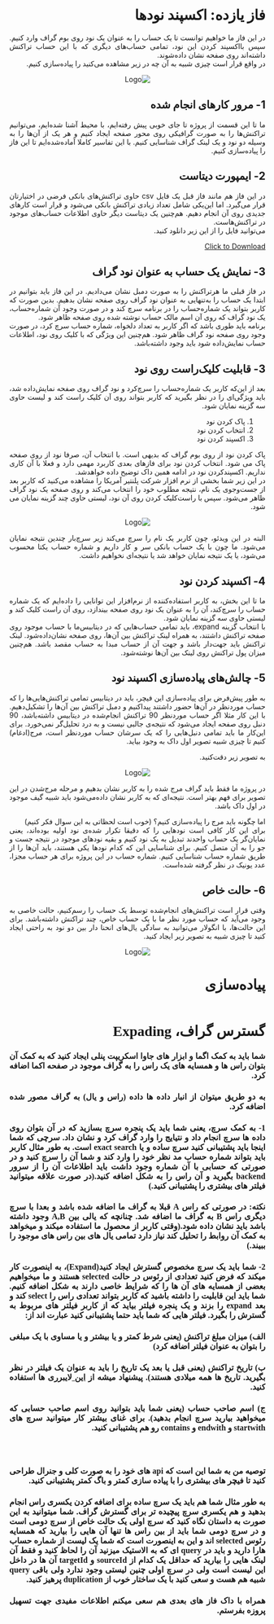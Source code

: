 <div dir="rtl" align='justify'>

# فاز یازده: اکسپند نودها
در این فاز ما خواهیم توانست تا یک حساب را به عنوان یک نود روی بوم گراف وارد کنیم. سپس بااکسپند کردن این نود، تمامی حساب‌های دیگری که با این حساب تراکنش داشته‌اند روی صفحه نشان داده‌شوند.
<br>
در واقع قرار است چیزی شبیه به آن چه در زیر مشاهده می‌کنید را پیاده‌سازی کنیم.

<p align="center" style="text-align:center;"><img src="expand3.gif" alt="Logo"  align="cneter"></p>

## 1- مرور کارهای انجام شده
ما تا این قسمت از پروژه تا جای خوبی پیش رفته‌ایم،  با محیط آشنا شده‌ایم، می‌توانیم تراکنش‌ها را به صورت گرافیکی روی محور صفحه ایجاد کنیم و هر یک از آن‌ها را به وسیله دو نود و یک لینک گراف شناسایی کنیم.
با این تفاسیر کاملا آماده‌شده‌ایم تا این فاز را پیاده‌سازی کنیم.

## 2- ایمپورت دیتاست
در این فاز هم مانند فاز قبل یک فایل csv حاوی تراکنش‌های بانکی فرضی در اختیارتان قرار می‌گیرد. اما این‌یکی شامل تعداد زیادی تراکنش بانکی می‌شود و قرار است کارهای جدیدی روی آن انجام دهیم. هم‌چنین یک دیتاست دیگر حاوی اطلاعات حساب‌های موجود در تراکنش‌هاست. 
<br>
می‌توانید فایل را از این زیر دانلود کنید.

<a href="testData1.zip" download>Click to Download</a>


## 3- نمایش یک حساب به عنوان نود گراف
در فاز قبلی ما هرتراکنش را به صورت دمبل نشان می‌دادیم. در این فاز باید بتوانیم در ابتدا یک حساب را به‌تنهایی به عنوان نود گراف روی صفحه نشان بدهیم. بدین صورت که کاربر بتواند یک شماره‌حساب را در برنامه سرچ کند و در صورت وجود آن شماره‌حساب، یک نود گراف که روی آن اسم مالک حساب نوشته شده روی صفحه ظاهر شود.
<br>
برنامه باید طوری باشد که اگر کاربر به تعداد دلخواه، شماره حساب سرچ کرد، در صورت وجود روی صفحه نود گراف ظاهر شود.
هم‌چنین این ویژگی‌ که با کلیک روی  نود، اطلاعات حساب نمایش‌داده شود باید وجود داشته‌باشد.

## 3-  قابلیت کلیک‌راست روی نود
بعد از این‌که کاربر یک شماره‌حساب را سرچ‌کرد و نود گراف روی صفحه نمایش‌داده شد، باید ویژگی‌ای را در نظر بگیرید که کاربر بتواند روی آن کلیک راست کند و لیست حاوی سه گزینه‌ نمایان شود.

1. پاک کردن نود
1. انتخاب کردن نود
1. اکسپند کردن نود

پاک کردن نود از روی بوم گراف که بدیهی است. با انتخاب آن، صرفا نود از روی صفحه پاک می شود. انتخاب کردن نود برای فاز‌های بعدی کاربرد مهمی دارد و فعلا با آن کاری نداریم. اکسپندکردن نود در ادامه همین داک توضیح داده خواهدشد.
<br>
در این زیر شما بخشی از نرم افزار شرکت پلنتیر آمریکا را مشاهد‌ه می‌کنید که کاربر بعد از جست‌وجوی یک نام، نتیجه مطلوب خود را انتخاب می‌کند و روی صفحه یک نود گراف ظاهر می‌شود. سپس با راست‌کلیک کردن روی آن نود، لیستی حاوی چند گزینه نمایان می شود.


<p align="center" style="width:70% text-align:center;" ><img src="palantir.gif" alt="Logo"  align="cneter"  style="center"></p>

البته در این ویدئو، چون کاربر یک نام را سرچ می‌کند زیر سرچ‌بار چندین نتیجه نمایان می‌شود. ما چون با یک حساب بانکی سر و کار داریم و شماره حساب یکتا محسوب می‌شود، یا یک نتیجه نمایان خواهد شد یا نتیجه‌ای نخواهیم داشت.





## 4-  اکسپند کردن نود
ما تا این بخش، به کاربر استفاده‌کننده از نرم‌افزار این توانایی را داده‌ایم که یک شماره حساب را سرچ‌کند، آن را به عنوان یک نود روی صفحه بیندازد، روی آن راست کلیک کند و لیستی حاوی سه گزینه نمایان شود.
<br>
با انتخاب گزینه expand، باید تمامی حساب‌هایی که در دیتابیس‌ما با حساب موجود روی صفحه تراکنش داشتند، به همراه لینک تراکنش‌ بین آن‌ها، روی صفحه نشان‌داده‌شود. لینک تراکنش باید جهت‌دار باشد و جهت آن از حساب مبدا به حساب مقصد باشد. هم‌چنین میزان پول تراکنش روی لینک بین آن‌ها نوشته‌شود.


## 5-  چالش‌های پیاده‌سازی اکسپند نود
به طور پیش‌فرض برای پیاده‌سازی این فیچر، باید در دیتابیس تمامی تراکنش‌هایی‌ها را که حساب موردنظر در آن‌ها حضور داشتند پیداکنیم و دمبل تراکنش‌ بین‌ آن‌ها را تشکیل‌دهیم. با این کار مثلا اگر حساب موردنظر 90 تراکنش انجام‌شده در دیتابیس داشته‌باشد، 90 دنبل روی صفحه ایجاد می‌شود که نتیجه‌ی جالبی نیست و به درد تحلیل‌گر نمی‌خورد. برای این‌کار ما باید تمامی دنبل‌هایی را که یک سرشان حساب موردنظر است، مرج(ادغام) کنیم تا چیزی شبیه تصویر اول داک به وجود بیاید.
<br>

به تصویر زیر دقت‌کنید.

<p align="center" style="text-align:center;"><img src="convertgif.gif" alt="Logo"  align="cneter"></p>

 در پروژه ما فقط باید گراف مرج شده را به کاربر نشان بدهیم و مرحله مرج‌شدن در این تصویر برای فهم بهتر است. نتیجه‌ای که به کاربر نشان داده‌می‌شود باید شبیه گیف موجود در اول داک باشد.

اما چگونه باید مرج را پیاده‌سازی کنیم؟ (خوب است لحظاتی به این سوال فکر کنیم)
<br>
برای این کار کافی است نود‌هایی را که دقیقا تکرار شده‌ی نود اولیه بوده‌اند، یعنی نمایان‌گر یک حساب واحدند تبدیل به یک نود کنیم و بقیه نود‌های موجود در نتیجه جست‌ و جو را به آن متصل کنیم. برای شناسایی این که کدام نودها یکی هستند، باید آن‌ها را از طریق شماره حساب شناسایی کنیم. شماره حساب در این پروژه برای هر حساب مجزا، عدد یونیک در نظر گرفته شده‌است.

## 6-  حالت خاص
وقتی قرار است تراکنش‌های انجام‌شده توسط یک حساب را رسم‌کنیم، حالت خاصی به وجود می‌آید که حساب مورد نظر ما با یک حساب خاص، چند تراکنش داشته‌باشد. 
برای این حالت‌ها، با انگولار می‌توانید به سادگی یال‌های انحنا دار بین دو نود به راحتی ایجاد کنید تا چیزی شبیه به تصویر زیر ایجاد کنید.


<p align="center" style="text-align:center;"><img src="curve.jpg" alt="Logo"  align="cneter"></p>




# پیاده‌سازی


<div style="line-height: normal; overflow: hidden">
                    <h1 dir="rtl"><span style="font-family:Times New Roman,Times,serif">گسترس گراف، Expading</span></h1>

<h3 dir="rtl"><span style="font-size:16px"><span style="font-family:Times New Roman,Times,serif">شما باید به کمک اگما و ابزار های جاوا اسکریپت پنلی ایجاد کنید که به کمک آن بتوان راس ها و همسایه های یک راس را به گراف موجود در صفحه اکما اضافه کرد.</span></span></h3>

<h3 dir="rtl"><span style="font-size:16px"><span style="font-family:Times New Roman,Times,serif">به دو طریق میتوان از انبار داده ها داده (راس و یال) به گراف مصور شده اضافه کرد.</span></span></h3>

<h3 dir="rtl"><span style="font-size:16px"><span style="font-family:Times New Roman,Times,serif">1- به کمک سرچ، یعنی شما باید یک پنجره سرچ بسازید که در آن بتوان روی داده ها سرچ انجام داد و نتیایج را وارد گراف کرد و نشان داد. سرچی که شما اینجا باید پشتیبانی کنید سرچ ساده و یا <strong>exact search</strong> است. به طور مثال کاربر باید بتواند شماره حساب مد نظر خود را وارد کند و شما آن را سرچ کنید و در صورتی که حسابی با آن شماره وجود داشت باید اطلاعات آن را از سرور <strong>backend </strong>بگیرید و آن راس را به شکل اضافه کنید.(در صورت علاقه میتوانید فیلتر های بیشتری را پشتیبانی کنید.)</span></span></h3>

<h3 dir="rtl"><span style="font-size:16px"><span style="font-family:Times New Roman,Times,serif">نکته: در صورتی که راس <strong>A</strong> قبلا به گراف ما اضافه شده باشد و بعدا با سرچ دیگری راس <strong>B</strong> به گراف ما اضافه شد. چنانچه که یالی بین <strong>A,B</strong> وجود داشته باشد باید نشان داده شود.(وقتی کاربر از محصول ما استفاده میکند و میخواهد به کمک آن روابط را تحلیل کند نیاز دارد تمامی یال های بین راس های موجود را ببیند.)</span></span></h3>

<h3 dir="rtl"><span style="font-size:16px"><span style="font-family:Times New Roman,Times,serif">2- شما باید یک سرچ مخصوص گسترش ایجاد کنید(<strong>Expand</strong>)، به اینصورت کار میکند که فرض کنید تعدادی از رئوس در حالت <strong>selected </strong>هستند و ما میخواهیم بعضی از همسایه های آن ها را که شرایط خاصی دارند به شکل اضافه کنیم. شما باید این قابلیت را داشته باشید که کاربر بتواند تعدادی راس را <strong>select </strong>کند و بعد <strong>expand </strong>را بزند و یک پنجره فیلتر بیاید که از کاربر فیلتر های مربوط به گسترش را بگیرد. فیلتر هایی که شما باید حتما پشتیبانی کنید عبارت اند از:</span></span></h3>

<h3 dir="rtl"><span style="font-size:16px"><span style="font-family:Times New Roman,Times,serif">الف) میزان مبلغ تراکنش (یعنی شرط کمتر و یا بیشتر و یا مساوی با یک مبلغی را بتوان به عنوان فیلتر اضافه کرد)</span></span></h3>

<h3 dir="rtl"><span style="font-size:16px"><span style="font-family:Times New Roman,Times,serif">ب) تاریخ تراکنش (یعنی قبل یا بعد یک تاریخ را باید به عنوان یک فیلتر در نظر بگیرید. تاریخ ها همه میلادی هستند). پیشنهاد میشه از <strong><a href="https://blog.logrocket.com/javascript-date-libraries/">این </a></strong>لایبرری ها استفاده کنید.</span></span></h3>

<h3 dir="rtl"><span style="font-size:16px"><span style="font-family:Times New Roman,Times,serif">ج) اسم صاحب حساب (یعنی شما باید بتوانید روی&nbsp;اسم صاحب حسابی که میخواهید بیارید سرچ انجام بدهید). برای غنای بیشتر کار میتوانید سرچ های <strong>startwith </strong>و <strong>endwith </strong>و <strong>contains </strong>رو هم پشتیبانی کنید.&nbsp;&nbsp;</span></span></h3>

<h3 dir="rtl">&nbsp;</h3>

<h3 dir="rtl"><span style="font-size:16px"><span style="font-family:Times New Roman,Times,serif">توصیه من به شما این است که api های خود را به صورت کلی و جنرال طراحی کنید تا فیچر های بیشتری را با پیاده سازی کمتر و باگ کمتر پشتیبانی کنید.</span></span></h3>

<h3 dir="rtl"><span style="font-size:16px"><span style="font-family:Times New Roman,Times,serif">به طور مثال شما هم باید یک سرچ ساده&nbsp;برای اضافه کردن یکسری راس انجام بدهید و هم یکسری سرچ پیچیده تر برای گسترش گراف. شما میتوانید به این صورت به داستان نگاه کنید که سرچ اولی یک حالت خاص از سرچ دومی است و در سرچ دومی شما باید از بین راس ها تنها آن هایی را بیارید که همسایه رئوس <strong>selected&nbsp;</strong>اند و این به اینصورت است که شما یک لیست از شماره حساب هارا دارید و باید در <strong>query </strong>ای که به الاستیک میزنید آن را لحاظ کنید و فقط آن لینک هایی را بیارید که حداقل یک کدام از&nbsp;<strong>sourceId </strong>و <strong>targetId </strong>آن ها در داخل این لیست است ولی در سرچ اولی چنین لیستی وجود ندارد ولی باقی <strong>query </strong>شبیه هم هست و سعی کنید با یک ساختار خوب از&nbsp;<strong>duplication </strong>پرهیز کنید.</span></span></h3>

<h3 dir="rtl"><span style="font-size:16px"><span style="font-family:Times New Roman,Times,serif">همراه با داک&nbsp;فاز های بعدی هم سعی میکنم اطلاعات مفیدی جهت تسهیل پروزه بفرستم.</span></span></h3>

<h3 dir="rtl">&nbsp;</h3>

<h3 dir="rtl">&nbsp;</h3>
                </div>
